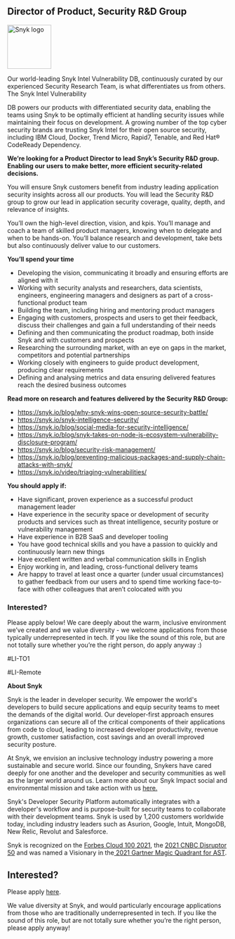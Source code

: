 Director of Product, Security R&D Group
---

<img src="https://res.cloudinary.com/snyk/image/upload/v1537345894/press-kit/brand/logo-black.png" width="100" alt="Snyk logo" />

<p><span style="font-weight: 400;">Our world-leading Snyk Intel Vulnerability DB, continuously curated by our experienced Security Research Team, is what differentiates us from others. The Snyk Intel Vulnerability</span></p>
<p><span style="font-weight: 400;">DB powers our products with differentiated security data, enabling the teams using Snyk to be optimally efficient at handling security issues while maintaining their focus on development. A growing number of the top cyber security brands are trusting Snyk Intel for their open source security, including IBM Cloud, Docker, Trend Micro, Rapid7, Tenable, and Red Hat® CodeReady Dependency.</span></p>
<p><strong>We’re looking for a Product Director to lead Snyk’s Security R&amp;D group. Enabling our users to make better, more efficient security-related decisions.&nbsp;</strong></p>
<p><span style="font-weight: 400;">You will ensure Snyk customers benefit from industry leading application security insights across all our products. You will lead the Security R&amp;D group to grow our lead in application security coverage, quality, depth, and relevance of insights.&nbsp;</span></p>
<p><span style="font-weight: 400;">You’ll own the high-level direction, vision, and kpis. You’ll manage and coach a team of skilled product managers, knowing when to delegate and when to be hands-on. You’ll balance research and development, take bets but also continuously deliver value to our customers.</span></p>
<p><strong>You’ll spend your time</strong></p>
<ul>
<li style="font-weight: 400;"><span style="font-weight: 400;">Developing the vision, communicating it broadly and ensuring efforts are aligned with it</span></li>
<li style="font-weight: 400;"><span style="font-weight: 400;">Working with security analysts and researchers, data scientists, engineers, engineering managers and designers as part of a cross-functional product team</span></li>
<li style="font-weight: 400;"><span style="font-weight: 400;">Building the team, including hiring and mentoring product managers</span></li>
<li style="font-weight: 400;"><span style="font-weight: 400;">Engaging with customers, prospects and users to get their feedback, discuss their challenges and gain a full understanding of their needs</span></li>
<li style="font-weight: 400;"><span style="font-weight: 400;">Defining and then communicating the product roadmap, both inside Snyk and with customers and prospects</span></li>
<li style="font-weight: 400;"><span style="font-weight: 400;">Researching the surrounding market, with an eye on gaps in the market, competitors and potential partnerships</span></li>
<li style="font-weight: 400;"><span style="font-weight: 400;">Working closely with engineers to guide product development, producing clear requirements</span></li>
<li style="font-weight: 400;"><span style="font-weight: 400;">Defining and analysing </span><span style="font-weight: 400;">metrics and data ensuring delivered features reach the desired business outcomes</span></li>
</ul>
<p><strong>Read more on research and features delivered by the Security R&amp;D Group:</strong></p>
<ul>
<li style="font-weight: 400;"><a href="https://snyk.io/blog/why-snyk-wins-open-source-security-battle/"><span style="font-weight: 400;">https://snyk.io/blog/why-snyk-wins-open-source-security-battle/</span></a><span style="font-weight: 400;">&nbsp;</span></li>
<li style="font-weight: 400;"><a href="https://snyk.io/snyk-intelligence-security/"><span style="font-weight: 400;">https://snyk.io/snyk-intelligence-security/</span></a></li>
<li style="font-weight: 400;"><a href="https://snyk.io/blog/social-media-for-security-intelligence/"><span style="font-weight: 400;">https://snyk.io/blog/social-media-for-security-intelligence/</span></a><span style="font-weight: 400;">&nbsp;</span></li>
<li style="font-weight: 400;"><a href="https://snyk.io/blog/snyk-takes-on-node-js-ecosystem-vulnerability-disclosure-program/"><span style="font-weight: 400;">https://snyk.io/blog/snyk-takes-on-node-js-ecosystem-vulnerability-disclosure-program/</span></a><span style="font-weight: 400;">&nbsp;</span></li>
<li style="font-weight: 400;"><a href="https://snyk.io/blog/security-risk-management/"><span style="font-weight: 400;">https://snyk.io/blog/security-risk-management/</span></a></li>
<li style="font-weight: 400;"><a href="https://snyk.io/blog/preventing-malicious-packages-and-supply-chain-attacks-with-snyk/"><span style="font-weight: 400;">https://snyk.io/blog/preventing-malicious-packages-and-supply-chain-attacks-with-snyk/</span></a></li>
<li style="font-weight: 400;"><a href="https://snyk.io/video/triaging-vulnerabilities/"><span style="font-weight: 400;">https://snyk.io/video/triaging-vulnerabilities/</span></a></li>
</ul>
<p><strong>You should apply if:</strong></p>
<ul>
<li style="font-weight: 400;"><span style="font-weight: 400;">Have significant, proven experience as a successful product management leader</span></li>
<li style="font-weight: 400;"><span style="font-weight: 400;">Have experience in the security space or development of security products and services such as threat intelligence, security posture or vulnerability management</span></li>
<li style="font-weight: 400;"><span style="font-weight: 400;">Have experience in B2B SaaS and developer tooling</span></li>
<li style="font-weight: 400;"><span style="font-weight: 400;">You have good technical skills and you have a passion to quickly and continuously learn new things</span></li>
<li style="font-weight: 400;"><span style="font-weight: 400;">Have excellent written and verbal communication skills in English</span></li>
<li style="font-weight: 400;"><span style="font-weight: 400;">Enjoy working in, and leading, cross-functional delivery teams</span></li>
<li style="font-weight: 400;"><span style="font-weight: 400;">Are happy to travel at least once a quarter (under usual circumstances) to gather feedback from our users and to spend time working face-to-face with other colleagues that aren’t colocated with you</span></li>
</ul>
<h3><strong>Interested?</strong></h3>
<p><span style="font-weight: 400;">Please apply below! We care deeply about the warm, inclusive environment we’ve created and we value diversity - we welcome applications from those typically underrepresented in tech. If you like the sound of this role, but are not totally sure whether you’re the right person, do apply anyway :)</span></p>
<p><span style="font-weight: 400;">#LI-TO1</span></p>
<p><span style="font-weight: 400;">#LI-Remote</span></p><div class="content-conclusion"><p><strong>About Snyk</strong></p>
<p><span style="font-weight: 400;">Snyk is the leader in developer security. We empower the world's developers to build secure applications and equip security teams to meet the demands of the digital world. Our developer-first approach ensures organizations can secure all of the critical components of their applications from code to cloud, leading to increased developer productivity, revenue growth, customer satisfaction, cost savings and an overall improved security posture.&nbsp;</span></p>
<p><span style="font-weight: 400;">At Snyk, we envision an inclusive technology industry powering a more sustainable and secure world.</span> <span style="font-weight: 400;">Since our founding, Snykers have cared deeply for one another and the developer and security communities as well as the larger world around us. Learn more about our Snyk Impact social and environmental mission and take action with us </span><a href="https://snyk.io/about/snyk-impact/"><span style="font-weight: 400;">here.</span></a></p>
<p><span style="font-weight: 400;">Snyk's Developer Security Platform automatically integrates with a developer's workflow and is purpose-built for security teams to collaborate with their development teams. Snyk is used by 1,200 customers worldwide today, including industry leaders such as Asurion, Google, Intuit, MongoDB, New Relic, Revolut and Salesforce.</span></p>
<p><span style="font-weight: 400;">Snyk is recognized on the </span><a href="https://www.forbes.com/cloud100/#6f24b5ba5f94"><span style="font-weight: 400;">Forbes Cloud 100 2021</span></a><span style="font-weight: 400;">, the </span><a href="https://www.cnbc.com/2021/05/25/these-are-the-2021-cnbc-disruptor-50-companies.html"><span style="font-weight: 400;">2021 CNBC Disruptor 50</span></a><span style="font-weight: 400;"> and was named a Visionary in the</span><a href="https://snyk.io/blog/snyk-visionary-2021-gartner-magic-quadrant-for-ast/"><span style="font-weight: 400;"> 2021 Gartner Magic Quadrant for AST</span></a><span style="font-weight: 400;">.</span></p></div>

Interested?
---

Please apply [here](https://boards.greenhouse.io/snyk/jobs/5637084002#app).

We value diversity at Snyk, and would particularly encourage applications from those who are traditionally underrepresented in tech.
If you like the sound of this role, but are not totally sure whether you’re the right person, please apply anyway!

